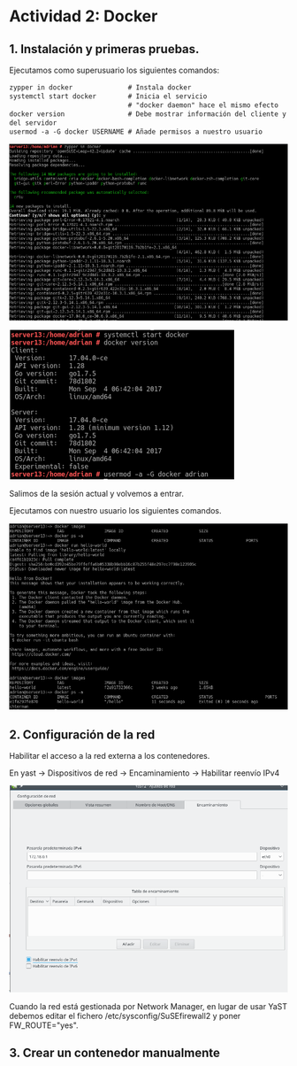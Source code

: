 # Actividad 2: Docker

## 1. Instalación y primeras pruebas.

Ejecutamos como superusuario los siguientes comandos:

~~~
zypper in docker              # Instala docker
systemctl start docker        # Inicia el servicio
                              # "docker daemon" hace el mismo efecto
docker version                # Debe mostrar información del cliente y del servidor
usermod -a -G docker USERNAME # Añade permisos a nuestro usuario
~~~

![img](./img/captura1.png)

![img](./img/captura2.png)

Salimos de la sesión actual y volvemos a entrar.

Ejecutamos con nuestro usuario los siguientes comandos.

![img](./img/captura3.png)

## 2. Configuración de la red

Habilitar el acceso a la red externa a los contenedores.

En yast -> Dispositivos de red -> Encaminamiento -> Habilitar reenvío IPv4

![img](./img/captura4.png)

Cuando la red está gestionada por Network Manager, en lugar de usar YaST debemos editar el fichero /etc/sysconfig/SuSEfirewall2 y poner FW_ROUTE="yes".

## 3. Crear un contenedor manualmente
